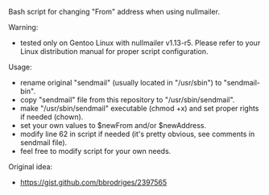 Bash script for changing "From" address when using nullmailer.

Warning:

- tested only on Gentoo Linux with nullmailer v1.13-r5. Please refer to your Linux distribution manual for proper script configuration.

Usage:

- rename original "sendmail" (usually located in "/usr/sbin") to "sendmail-bin".
- copy "sendmail" file from this repository to "/usr/sbin/sendmail".
- make "/usr/sbin/sendmail" executable (chmod +x) and set proper rights if needed (chown).
- set your own values to $newFrom and/or $newAddress.
- modify line 62 in script if needed (it's pretty obvious, see comments in sendmail file).
- feel free to modify script for your own needs.

Original idea:

- https://gist.github.com/bbrodriges/2397565
